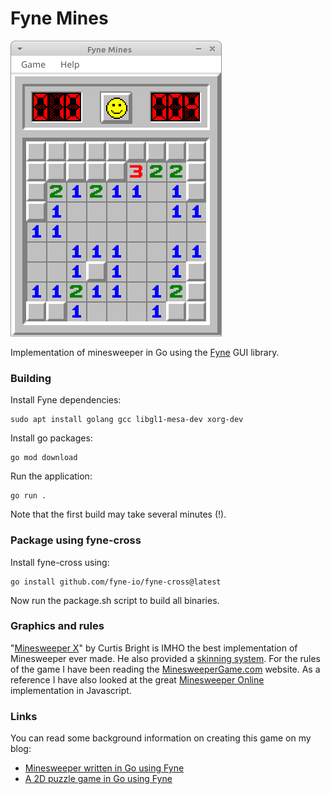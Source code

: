 # Fyne Mines

![screenshot2](screenshot2.png)

Implementation of minesweeper in Go using the [Fyne](https://fyne.io/) GUI library.

### Building

Install Fyne dependencies:

    sudo apt install golang gcc libgl1-mesa-dev xorg-dev

Install go packages:

    go mod download

Run the application:

    go run .

Note that the first build may take several minutes (!).

### Package using fyne-cross

Install fyne-cross using:

    go install github.com/fyne-io/fyne-cross@latest

Now run the package.sh script to build all binaries.

### Graphics and rules

"[Minesweeper X](https://www.curtisbright.com/msx/)" by Curtis Bright is IMHO the best implementation of Minesweeper ever made. He also provided a [skinning system](https://www.curtisbright.com/msx/skins/skinelements.png). For the rules of the game I have been reading the [MinesweeperGame.com](https://minesweepergame.com) website. As a reference I have also looked at the great [Minesweeper Online](https://minesweeperonline.com) implementation in Javascript.

### Links

You can read some background information on creating this game on my blog:

- [Minesweeper written in Go using Fyne](https://tqdev.com/2024-minesweeper-in-go-using-fyne)
- [A 2D puzzle game in Go using Fyne](https://tqdev.com/2024-creating-a-2d-puzzle-game-in-fyne)
